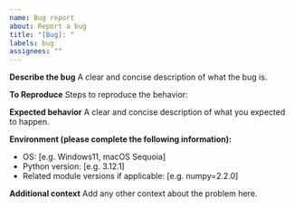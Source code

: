 ```yaml
---
name: Bug report
about: Report a bug
title: "[Bug]: "
labels: bug
assignees: ""
---
```


**Describe the bug**
A clear and concise description of what the bug is.

**To Reproduce**
Steps to reproduce the behavior:

**Expected behavior**
A clear and concise description of what you expected to happen.

**Environment (please complete the following information):**

- OS: [e.g. Windows11, macOS Sequoia]
- Python version: [e.g. 3.12.1]
- Related module versions if applicable: [e.g. numpy=2.2.0]

**Additional context**
Add any other context about the problem here.